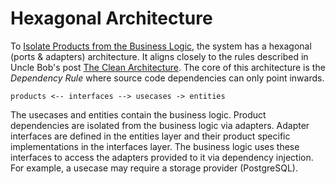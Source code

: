 # Hexagonal Architecture

To [Isolate Products from the Business Logic][1], the system has a
hexagonal (ports & adapters) architecture. It aligns closely to the rules
described in Uncle Bob's post [The Clean Architecture][2]. The core of
this architecture is the *Dependency Rule* where source code dependencies
can only point inwards.

```
products <-- interfaces --> usecases -> entities
```

The usecases and entities contain the business logic. Product dependencies
are isolated from the business logic via adapters. Adapter interfaces are
defined in the entities layer and their product specific implementations in
the interfaces layer. The business logic uses these interfaces to access the
adapters provided to it via dependency injection. For example, a usecase
may require a storage provider (PostgreSQL).


[1]: decisions/004_isolate_products_from_business_logic.md
[2]: https://blog.cleancoder.com/uncle-bob/2012/08/13/the-clean-architecture.html
